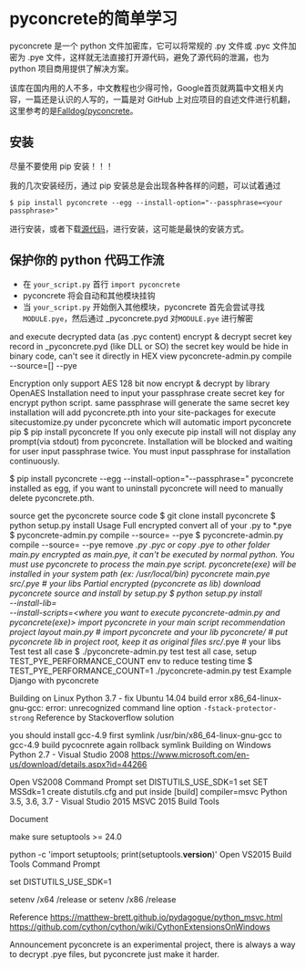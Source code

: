 # pyconcrete的简单学习

pyconcrete 是一个 python 文件加密库，它可以将常规的 .py 文件或 .pyc 文件加密为 .pye 文件，这样就无法直接打开源代码，避免了源代码的泄漏，也为 python 项目商用提供了解决方案。

该库在国内用的人不多，中文教程也少得可怜，Google首页就两篇中文相关内容，一篇还是认识的人写的，一篇是对 GitHub 上对应项目的自述文件进行机翻，这里参考的是[Falldog/pyconcrete](https://github.com/Falldog/pyconcrete)。

## 安装

尽量不要使用 pip 安装！！！

我的几次安装经历，通过 pip 安装总是会出现各种各样的问题，可以试着通过

```shell
$ pip install pyconcrete --egg --install-option="--passphrase=<your passphrase>"
```

进行安装，或者下载[源代码](https://pypi.org/project/pyconcrete/)，进行安装，这可能是最快的安装方式。

## 保护你的 python 代码工作流

- 在 `your_script.py` 首行 `import pyconcrete`
- pyconcrete 将会自动和其他模块挂钩
- 当 `your_script.py` 开始倒入其他模块，pyconcrete 首先会尝试寻找 `MODULE.pye`，然后通过 \_pyconcrete.pyd 对`MODULE.pye` 进行解密

and execute decrypted data (as .pyc content)
encrypt & decrypt secret key record in _pyconcrete.pyd (like DLL or SO) the secret key would be hide in binary code, can't see it directly in HEX view
pyconcrete-admin.py compile --source=[] --pye


Encryption
only support AES 128 bit now
encrypt & decrypt by library OpenAES
Installation
need to input your passphrase create secret key for encrypt python script.
same passphrase will generate the same secret key
installation will add pyconcrete.pth into your site-packages for execute sitecustomize.py under pyconcrete which will automatic import pyconcrete
pip
$ pip install pyconcrete
If you only execute pip install will not display any prompt(via stdout) from pyconcrete. Installation will be blocked and waiting for user input passphrase twice. You must input passphrase for installation continuously.

$ pip install pyconcrete --egg --install-option="--passphrase=<your passphrase>"
pyconcrete installed as egg, if you want to uninstall pyconcrete will need to manually delete pyconcrete.pth.

source
get the pyconcrete source code
$ git clone <pyconcrete repo> <pyconcre dir>
install pyconcrete
$ python setup.py install
Usage
Full encrypted
convert all of your .py to *.pye
$ pyconcrete-admin.py compile --source=<your py script>  --pye
$ pyconcrete-admin.py compile --source=<your py module dir> --pye
remove *.py *.pyc or copy *.pye to other folder
main.py encrypted as main.pye, it can't be executed by normal python. You must use pyconcrete to process the main.pye script. pyconcrete(exe) will be installed in your system path (ex: /usr/local/bin)
pyconcrete main.pye
src/*.pye  # your libs
Partial encrypted (pyconcrete as lib)
download pyconcrete source and install by setup.py
$ python setup.py install \
  --install-lib=<your project path> \
  --install-scripts=<where you want to execute pyconcrete-admin.py and pyconcrete(exe)>
import pyconcrete in your main script
recommendation project layout
main.py       # import pyconcrete and your lib
pyconcrete/*  # put pyconcrete lib in project root, keep it as original files
src/*.pye     # your libs
Test
test all case
$ ./pyconcrete-admin.py test
test all case, setup TEST_PYE_PERFORMANCE_COUNT env to reduce testing time
$ TEST_PYE_PERFORMANCE_COUNT=1 ./pyconcrete-admin.py test
Example
Django with pyconcrete

Building on Linux
Python 3.7 - fix Ubuntu 14.04 build error
x86_64-linux-gnu-gcc: error: unrecognized command line option `-fstack-protector-strong`
Reference by Stackoverflow solution

you should install gcc-4.9 first
symlink /usr/bin/x86_64-linux-gnu-gcc to gcc-4.9
build pycocnrete again
rollback symlink
Building on Windows
Python 2.7 - Visual Studio 2008
https://www.microsoft.com/en-us/download/details.aspx?id=44266

Open VS2008 Command Prompt
set DISTUTILS_USE_SDK=1
set SET MSSdk=1
create distutils.cfg and put inside
[build]
compiler=msvc
Python 3.5, 3.6, 3.7 - Visual Studio 2015
MSVC 2015 Build Tools

Document

make sure setuptools >= 24.0

python -c 'import setuptools; print(setuptools.__version__)'
Open VS2015 Build Tools Command Prompt

set DISTUTILS_USE_SDK=1

setenv /x64 /release or setenv /x86 /release

Reference
https://matthew-brett.github.io/pydagogue/python_msvc.html https://github.com/cython/cython/wiki/CythonExtensionsOnWindows

Announcement
pyconcrete is an experimental project, there is always a way to decrypt .pye files, but pyconcrete just make it harder.